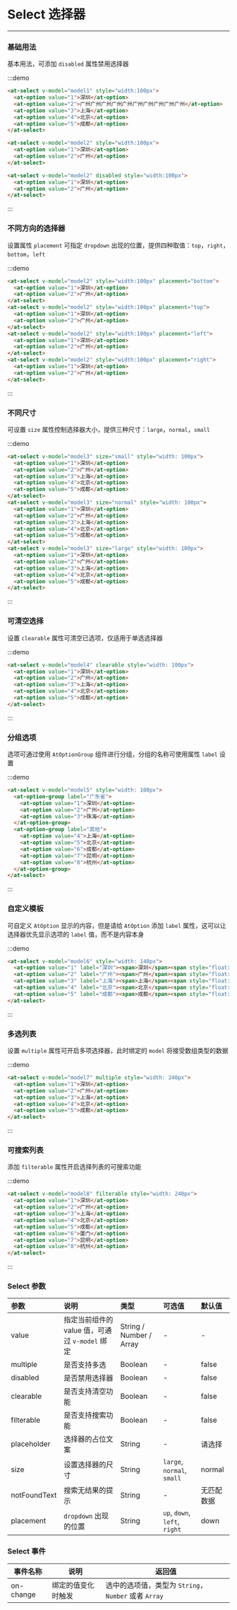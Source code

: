 
# Select 选择器

----

### 基础用法

基本用法，可添加 `disabled` 属性禁用选择器

:::demo
```html
<at-select v-model="model1" style="width:100px">
  <at-option value="1">深圳</at-option>
  <at-option value="2">广州广州广州广州广州广州广州广州广州广州</at-option>
  <at-option value="3">上海</at-option>
  <at-option value="4">北京</at-option>
  <at-option value="5">成都</at-option>
</at-select>

<at-select v-model="model2" style="width:100px">
  <at-option value="1">深圳</at-option>
  <at-option value="2">广州</at-option>
</at-select>

<at-select v-model="model2" disabled style="width:100px">
  <at-option value="1">深圳</at-option>
  <at-option value="2">广州</at-option>
</at-select>
```
:::

### 不同方向的选择器

设置属性 `placement` 可指定 `dropdown` 出现的位置，提供四种取值：`top`，`right`，`bottom`，`left`

:::demo
```html
<at-select v-model="model2" style="width:100px" placement="bottom">
  <at-option value="1">深圳</at-option>
  <at-option value="2">广州</at-option>
</at-select>
<at-select v-model="model2" style="width:100px" placement="top">
  <at-option value="1">深圳</at-option>
  <at-option value="2">广州</at-option>
</at-select>
<at-select v-model="model2" style="width:100px" placement="left">
  <at-option value="1">深圳</at-option>
  <at-option value="2">广州</at-option>
</at-select>
<at-select v-model="model2" style="width:100px" placement="right">
  <at-option value="1">深圳</at-option>
  <at-option value="2">广州</at-option>
</at-select>
```
:::

### 不同尺寸

可设置 `size` 属性控制选择器大小，提供三种尺寸：`large`，`normal`，`small`

:::demo
```html
<at-select v-model="model3" size="small" style="width: 100px">
  <at-option value="1">深圳</at-option>
  <at-option value="2">广州</at-option>
  <at-option value="3">上海</at-option>
  <at-option value="4">北京</at-option>
  <at-option value="5">成都</at-option>
</at-select>
<at-select v-model="model3" size="normal" style="width: 100px">
  <at-option value="1">深圳</at-option>
  <at-option value="2">广州</at-option>
  <at-option value="3">上海</at-option>
  <at-option value="4">北京</at-option>
  <at-option value="5">成都</at-option>
</at-select>
<at-select v-model="model3" size="large" style="width: 100px">
  <at-option value="1">深圳</at-option>
  <at-option value="2">广州</at-option>
  <at-option value="3">上海</at-option>
  <at-option value="4">北京</at-option>
  <at-option value="5">成都</at-option>
</at-select>
```
:::


### 可清空选择

设置 `clearable` 属性可清空已选项，仅适用于单选选择器

:::demo
```html
<at-select v-model="model4" clearable style="width: 100px">
  <at-option value="1">深圳</at-option>
  <at-option value="2">广州</at-option>
  <at-option value="3">上海</at-option>
  <at-option value="4">北京</at-option>
  <at-option value="5">成都</at-option>
</at-select>
```
:::


### 分组选项

选项可通过使用 `AtOptionGroup` 组件进行分组，分组的名称可使用属性 `label` 设置

:::demo
```html
<at-select v-model="model5" style="width: 100px">
  <at-option-group label="广东省">
    <at-option value="1">深圳</at-option>
    <at-option value="2">广州</at-option>
    <at-option value="3">珠海</at-option>
  </at-option-group>
  <at-option-group label="其他">
    <at-option value="4">上海</at-option>
    <at-option value="5">北京</at-option>
    <at-option value="6">成都</at-option>
    <at-option value="7">昆明</at-option>
    <at-option value="8">杭州</at-option>
  </at-option-group>
</at-select>
```
:::


### 自定义模板

可自定义 `AtOption` 显示的内容，但是请给 `AtOption` 添加 `label` 属性，这可以让选择器优先显示选项的 `label` 值，而不是内容本身

:::demo
```html
<at-select v-model="model6" style="width: 140px">
  <at-option value="1" label="深圳"><span>深圳</span><span style="float: right;opacity: .6;font-size: 0.8em;">Shenzhen</span></at-option>
  <at-option value="2" label="广州"><span>广州</span><span style="float: right;opacity: .6;font-size: 0.8em;">Guangzhou</span></at-option>
  <at-option value="3" label="上海"><span>上海</span><span style="float: right;opacity: .6;font-size: 0.8em;">Shanghai</span></at-option>
  <at-option value="4" label="北京"><span>北京</span><span style="float: right;opacity: .6;font-size: 0.8em;">Beijin</span></at-option>
  <at-option value="5" label="成都"><span>成都</span><span style="float: right;opacity: .6;font-size: 0.8em;">Chengdu</span></at-option>
</at-select>
```
:::


### 多选列表

设置 `multiple` 属性可开启多项选择器，此时绑定的 `model` 将接受数组类型的数据

:::demo
```html
<at-select v-model="model7" multiple style="width: 240px">
  <at-option value="1">深圳</at-option>
  <at-option value="2">广州</at-option>
  <at-option value="3">上海</at-option>
  <at-option value="4">北京</at-option>
  <at-option value="5">成都</at-option>
</at-select>
```
:::


### 可搜索列表

添加 `filterable` 属性开启选择列表的可搜索功能

:::demo
```html
<at-select v-model="model8" filterable style="width: 240px">
  <at-option value="1">深圳</at-option>
  <at-option value="2">广州</at-option>
  <at-option value="3">上海</at-option>
  <at-option value="4">北京</at-option>
  <at-option value="5">成都</at-option>
  <at-option value="6">厦门</at-option>
  <at-option value="7">昆明</at-option>
  <at-option value="8">杭州</at-option>
</at-select>
```
:::

### Select 参数

| 参数      | 说明          | 类型      | 可选值                           | 默认值  |
| :---------- | :-------------- | :---------- | :-----------------------------  | :-------- |
| value | 指定当前组件的 value 值，可通过 `v-model` 绑定 | String / Number / Array | - | - |
| multiple | 是否支持多选 | Boolean | - | false |
| disabled | 是否禁用选择器 | Boolean | - | false |
| clearable | 是否支持清空功能 | Boolean | - | false |
| filterable | 是否支持搜索功能 | Boolean | - | false |
| placeholder | 选择器的占位文案 | String | - | 请选择 |
| size | 设置选择器的尺寸 | String | `large`, `normal`, `small` | normal |
| notFoundText | 搜索无结果的提示 | String | - | 无匹配数据 |
| placement | `dropdown` 出现的位置 | String | `up`, `down`, `left`, `right` | down |

### Select 事件

| 事件名称      | 说明          | 返回值  |
|---------- |-------------- |---------- |
| on-change | 绑定的值变化时触发 | 选中的选项值，类型为 `String`，`Number` 或者 `Array` |

<script>
  export default {
    data () {
      return {
        model1: '',
        model2: '2',
        model3: '',
        model4: '',
        model5: '',
        model6: '',
        model7: [],
        model8: '',
      }
    }
  }
</script>
